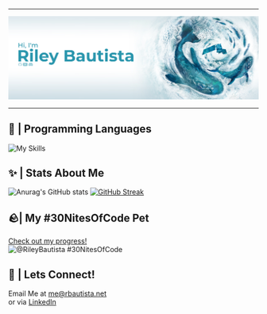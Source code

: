 <!--
**RileyBautista/RileyBautista** is a ✨ _special_ ✨ repository because its `README.md` (this file) appears on your GitHub profile.

Here are some ideas to get you started:

- 🔭 I’m currently working on ...
- 🌱 I’m currently learning ...
- 👯 I’m looking to collaborate on ...
- 🤔 I’m looking for help with ...
- 💬 Ask me about ...
- 📫 How to reach me: ...
- 😄 Pronouns: ...
- ⚡ Fun fact: ...
-->
<hr>

![alt text](https://github.com/RileyBautista/RileyBautista/blob/main/New%20Project(38).png?raw=true)
<hr>

## 🔧 | Programming Languages 
![My Skills](https://skillicons.dev/icons?i=html,js,css,py,&perline=15&theme=dark)

## ✨ | Stats About Me 
![Anurag's GitHub stats](https://github-readme-stats.vercel.app/api?username=RileyBautista&show_icons=true&theme=prussian&hide_border=true)
[![GitHub Streak](https://streak-stats.demolab.com?user=RileyBautista&theme=prussian&hide_border=true&card_width=300&hide_longest_streak=true)](https://git.io/streak-stats) 

## 🪨| My #30NitesOfCode Pet
  [Check out my progress!](https://www.codedex.io/@RileyBautista/30-nites-of-code)  
  ![@RileyBautista #30NitesOfCode](https://www.codedex.io/api/petStatus?user=RileyBautista)

## 👥 | Lets Connect!
Email Me at me@rbautista.net \
or via [LinkedIn](https://www.linkedin.com/in/rileybautista/)
